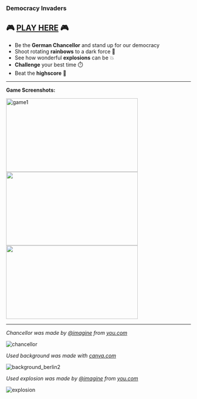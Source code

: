 ### Democracy Invaders 
## 🎮 [PLAY HERE](https://tobwil.github.io/Democracy-Invaders/game.html) 🎮

* Be the **German Chancellor** and stand up for our democracy
* Shoot rotating **rainbows** to a dark force 🌈
* See how wonderful **explosions** can be 💥
* **Challenge** your best time ⏱️
* Beat the **highscore** 🥇

---

**Game Screenshots:**

<img width="359" height="200" alt="game1" src="https://github.com/tobwil/Democracy-Invaders/assets/72387477/e500c649-0619-4e43-89e9-d8abe731e498">
<img width="359" height="200 alt="game2" src="https://github.com/tobwil/Democracy-Invaders/assets/72387477/44dd4cc3-d4b2-465f-8363-2094202e0078">
<img width="359" height="200 alt="game3" src="https://github.com/tobwil/Democracy-Invaders/assets/72387477/7e4addf1-e881-4a99-8318-bbba3a95f896">

---

_Chancellor was made by [@imagine](https://you.com/search?q=%40example&tbm=imagine&cfr=imagine) from [you.com](https://you.com/)_

![chancellor](https://github.com/tobwil/Democracy-Invaders/assets/72387477/e79ec571-c28f-40a9-80d1-9066e6e26516)

_Used background was made with [canva.com](https://www.canva.com/)_

![background_berlin2](https://github.com/tobwil/Democracy-Invaders/assets/72387477/9b9da204-9c5b-47d5-9c9b-256b6f4d1cfe)

_Used explosion was made by [@imagine](https://you.com/search?q=%40example&tbm=imagine&cfr=imagine) from [you.com](https://you.com/)_

![explosion](https://github.com/tobwil/Democracy-Invaders/assets/72387477/f370f70a-391a-4855-8ae5-6606abb1983c)
